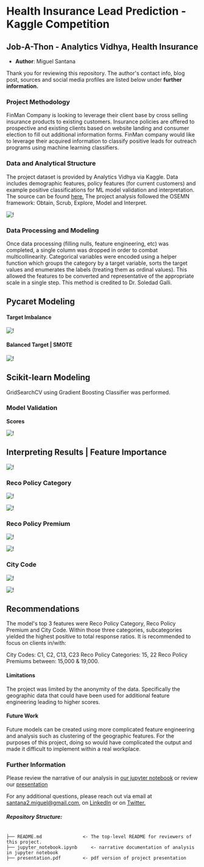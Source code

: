 # Health Insurance Lead Prediction - Kaggle Competition
## Job-A-Thon - Analytics Vidhya, Health Insurance

* **Author**: Miguel Santana

Thank you for reviewing this repository. The author's contact info, blog post, sources and social media profiles are listed below under **further information.**

### Project Methodology
FinMan Company is looking to leverage their client base by cross selling insurance products to existing customers. Insurance policies are offered to prospective and existing clients based on website landing and consumer election to fill out additional information forms. FinMan company would like to leverage their acquired information to classify positive leads for outreach programs using machine learning classifiers. 

### Data and Analytical Structure
The project dataset is provided by Analytics Vidhya via Kaggle. Data includes demographic features, policy features (for current customers) and example positive classifications for ML model validation and interpretation. The source can be found [here.](https://www.kaggle.com/imsparsh/jobathon-analytics-vidhya?select=sample_submission.csv) The project analysis followed the OSEMN framework: Obtain, Scrub, Explore, Model and Interpret.

![!](/images/OSEMN.png)

### Data Processing and Modeling

Once data processing (filling nulls, feature engineering, etc) was completed, a single column was dropped in order to combat multicollinearity. Categorical variables were encoded using a helper function which groups the category by a target variable, sorts the target values and enumerates the labels (treating them as ordinal values). This allowed the features to be converted and representative of the appropriate scale in a single step. This method is credited to Dr. Soledad Galli. 

## Pycaret Modeling

#### Target Imbalance

![!](/images/pycaretimbalance.png)

#### Balanced Target | SMOTE

![!](/images/pycaretsmote.png)

## Scikit-learn Modeling

GridSearchCV using Gradient Boosting Classifier was performed. 

### Model Validation

**Scores**

![!](/images/validation.png)

## Interpreting Results | Feature Importance

![!](/images/featureimportance.jpg)

### Reco Policy Category

![!](/images/policycategoryxresponse.jpg)

![!](/images/top5categoryxresponse.jpg)

### Reco Policy Premium

![!](/images/premiumbin.jpg)

![!](/images/top5premiumbin.jpg)

### City Code

![!](/images/citycode.jpg)

![!](/images/top11citycode.jpg)

## Recommendations
The model's top 3 features were Reco Policy Category, Reco Policy Premium and City Code. Within those three categories, subcategories yielded the highest positive to total response ratios. It is recommended to focus on clients in/with:

City Codes: C1, C2, C13, C23
Reco Policy Categories: 15, 22
Reco Policy Premiums between: 15,000 & 19,000.

#### Limitations
The project was limited by the anonymity of the data. Specifically the geographic data that could have been used for additional feature engineering leading to higher scores.

#### Future Work
Future models can be created using more complicated feature engineering and analysis such as clustering of the geographic features. For the purposes of this project, doing so would have complicated the output and made it difficult to implement within a real workplace.

### Further Information
Please review the narrative of our analysis in [our jupyter notebook](./jupyter_notebook.ipynb) or review our [presentation](./presentation.pdf)

For any additional questions, please reach out via email at santana2.miguel@gmail.com, on [LinkedIn](https://www.linkedin.com/in/miguel-angel-santana-ii-mba-51467276/) or on [Twitter.](https://twitter.com/msantana_ds)

##### Repository Structure:

```

├── README.md               <- The top-level README for reviewers of this project.
├── jupyter_notebook.ipynb     <- narrative documentation of analysis in jupyter notebook
├── presentation.pdf        <- pdf version of project presentation

```

